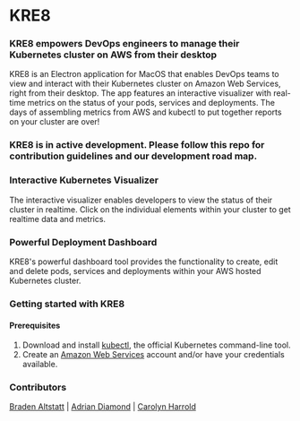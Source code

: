 # KRE8

### KRE8 empowers DevOps engineers to manage their Kubernetes cluster on AWS from their desktop

KRE8 is an Electron application for MacOS that enables DevOps teams to view and interact with their Kubernetes cluster on Amazon Web Services, right from their desktop. The app features an interactive visualizer with real-time metrics on the status of your pods, services and deployments. The days of assembling metrics from AWS and kubectl to put together reports on your cluster are over! 

### KRE8 is in active development. Please follow this repo for contribution guidelines and our development road map.

### Interactive Kubernetes Visualizer
The interactive visualizer enables developers to view the status of their cluster in realtime. Click on the individual elements within your cluster to get realtime data and metrics.

### Powerful Deployment Dashboard
KRE8's powerful dashboard tool provides the functionality to create, edit and delete pods, services and deployments within your AWS hosted Kubernetes cluster.

### Getting started with KRE8

#### Prerequisites
  1. Download and install [kubectl](https://kubernetes.io/docs/tasks/tools/install-kubectl/), the official Kubernetes command-line tool.
  2. Create an [Amazon Web Services](https://aws.amazon.com) account and/or have your credentials available.


### Contributors
[Braden Altstatt](https://github.com/bradenaa) | [Adrian Diamond](https://github.com/AdrianDiamond13) | [Carolyn Harrold](https://github.com/jinihendrix) 
